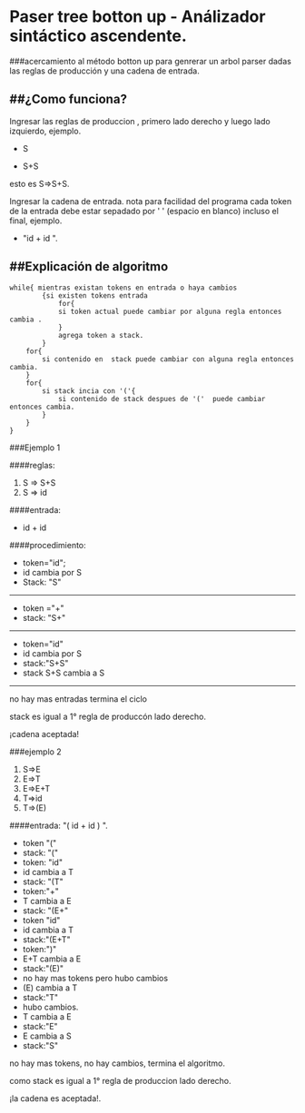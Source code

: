 # Paser tree botton up - Análizador sintáctico ascendente.
###acercamiento al método botton up para genrerar un arbol parser dadas las reglas de producción y una cadena de entrada.

##¿Como funciona?
-
Ingresar las reglas de produccion , primero lado derecho y luego lado izquierdo, ejemplo. 

* S

* S+S

esto es S=>S+S.

Ingresar la cadena de entrada. nota para facilidad del programa cada token de la entrada debe estar sepadado por ' ' (espacio en blanco) incluso el final, ejemplo. 

* "id + id ". 

##Explicación de algoritmo
---

    while{ mientras existan tokens en entrada o haya cambios  
            {si existen tokens entrada  
                for{
                si token actual puede cambiar por alguna regla entonces cambia .
                }
                agrega token a stack.
            }
        for{
            si contenido en  stack puede cambiar con alguna regla entonces cambia.
        }
        for{
            si stack incia con '('{ 
                si contenido de stack despues de '('  puede cambiar entonces cambia.
            }
        }
    }

###Ejemplo 1

####reglas:
1. S => S+S
2. S => id

####entrada: 
* id + id

####procedimiento:
* token="id";
* id cambia por S
* Stack: "S"
- - -

* token ="+"
* stack: "S+"
___

* token="id"
* id cambia por S
* stack:"S+S"
* stack S+S cambia a S
***
no hay mas entradas termina el ciclo

stack es igual a 1° regla de produccón lado derecho.

¡cadena aceptada!



###ejemplo 2

1. S=>E
2. E=>T
3. E=>E+T
4. T=>id
5. T=>(E)

####entrada: 
"( id + id ) ".

* token "("
* stack: "("
* token: "id"
* id cambia a T
* stack: "(T"
* token:"+"
* T cambia a E
* stack: "(E+"
* token "id"
* id cambia a T
* stack:"(E+T"
* token:")"
* E+T cambia a E
* stack:"(E)"
* no hay mas tokens pero hubo cambios 
* (E) cambia a T
* stack:"T"
* hubo cambios.
* T cambia a E
* stack:"E"
* E cambia a S
* stack:"S"

no hay mas tokens, no hay cambios, termina el algoritmo. 

como stack es igual a 1° regla de produccion lado derecho.

¡la cadena es aceptada!.








